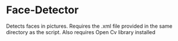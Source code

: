 # Face-Detector
Detects faces in pictures. Requires the .xml file provided in the same directory as the script. Also requires Open Cv library installed
